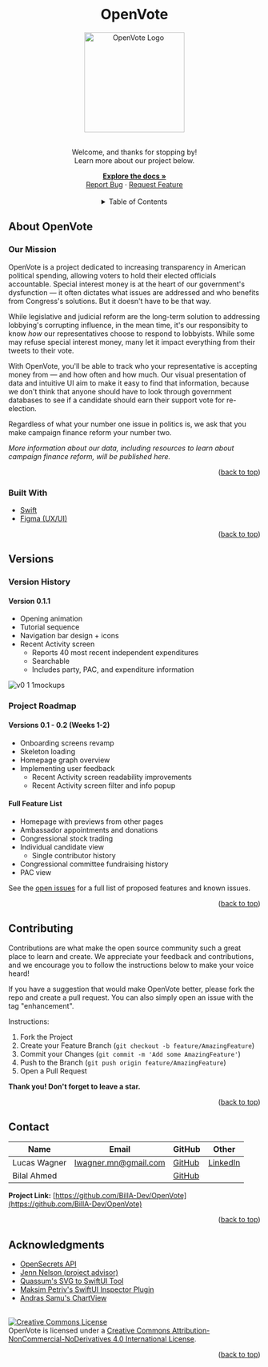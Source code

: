 <div id="top"></div>


<!--
[![Contributors][contributors-shield]][contributors-url]
[![Forks][forks-shield]][forks-url]
[![Stargazers][stars-shield]][stars-url]
[![Issues][issues-shield]][issues-url]
[![MIT License][license-shield]][license-url]
[![LinkedIn][linkedin-shield]][linkedin-url]
-->


<!-- Project logo -->
<br />
<div align="center">
  <h1 align="center">OpenVote</h1>
  <a href="https://github.com/BillA-Dev/OpenVote"> 
    <img src="https://user-images.githubusercontent.com/59670355/162226097-a3c67b0c-bde8-4e54-9df1-3abeb9155953.png" alt="OpenVote Logo" width="200" height="200">
  </a>

  <p align="center">
      <br>
    Welcome, and thanks for stopping by!
    <br>
    Learn more about our project below.
    <br />
      </p>
    <a href="https://github.com/BillA-Dev/OpenVote"><strong>Explore the docs »</strong></a>
    <br />
    <a href="https://github.com/BillA-Dev/OpenVote/issues">Report Bug</a>
    ·
    <a href="https://github.com/BillA-Dev/OpenVote/issues">Request Feature</a>
  <br>
  <br />
</div>


<!-- TABLE OF CONTENTS -->
<details align="center">
  <summary>Table of Contents</summary>
    <li><a href="#about-openvote">About OpenVote</a></li>
    <li><a href="#versions">Versions</a></li>
    <li><a href="#contributing">Contributing</a></li>
    <li><a href="#contact">Contact</a></li>
    <li><a href="#acknowledgments">Acknowledgments</a></li>
</details>


<!-- ABOUT THE PROJECT -->
## About OpenVote
### Our Mission
OpenVote is a project dedicated to increasing transparency in American political spending, allowing voters to hold their elected officials accountable. Special interest money is at the heart of our government's dysfunction — it often dictates what issues are addressed and who benefits from Congress's solutions. But it doesn't have to be that way.

While legislative and judicial reform are the long-term solution to addressing lobbying's corrupting influence, in the mean time, it's our responsibity to know _how_ our representatives choose to respond to lobbyists. While some may refuse special interest money, many let it impact everything from their tweets to their vote.

With OpenVote, you'll be able to track who your representative is accepting money from — and how often and how much. Our visual presentation of data and intuitive UI aim to make it easy to find that information, because we don't think that anyone should have to look through government databases to see if a candidate should earn their support vote for re-election.

Regardless of what your number one issue in politics is, we ask that you make campaign finance reform your number two.

_More information about our data, including resources to learn about campaign finance reform, will be published here._

<p align="right">(<a href="#top">back to top</a>)</p>

### Built With

* [Swift](https://www.swift.org)
* [Figma (UX/UI)](https://www.figma.com)

<p align="right">(<a href="#top">back to top</a>)</p>

<!-- Version History -->
## Versions

### Version History
#### Version 0.1.1
- Opening animation
- Tutorial sequence
- Navigation bar design + icons
- Recent Activity screen
    - Reports 40 most recent independent expenditures
    - Searchable
    - Includes party, PAC, and expenditure information

![v0 1 1mockups](https://user-images.githubusercontent.com/59670355/162287216-bdb163b4-b6f0-48b6-8309-0f6fb865ad03.png)

### Project Roadmap
#### Versions 0.1 - 0.2 (Weeks 1-2)
- Onboarding screens revamp
- Skeleton loading
- Homepage graph overview
- Implementing user feedback
  - Recent Activity screen readability improvements
  - Recent Activity screen filter and info popup

#### Full Feature List
- Homepage with previews from other pages
- Ambassador appointments and donations
- Congressional stock trading
- Individual candidate view
  - Single contributor history
- Congressional committee fundraising history
- PAC view 

See the [open issues](https://github.com/BillA-Dev/OpenVote/issues) for a full list of proposed features and known issues.

<p align="right">(<a href="#top">back to top</a>)</p>


<!-- CONTRIBUTING -->
## Contributing

Contributions are what make the open source community such a great place to learn and create. We appreciate your feedback and contributions, and we encourage you to follow the instructions below to make your voice heard!

If you have a suggestion that would make OpenVote better, please fork the repo and create a pull request. You can also simply open an issue with the tag "enhancement".

  Instructions:
  1. Fork the Project
  2. Create your Feature Branch (`git checkout -b feature/AmazingFeature`)
  3. Commit your Changes (`git commit -m 'Add some AmazingFeature'`)
  4. Push to the Branch (`git push origin feature/AmazingFeature`)
  5. Open a Pull Request

**Thank you! Don't forget to leave a star.**

<p align="right">(<a href="#top">back to top</a>)</p>

<!-- CONTACT -->
## Contact

Name | Email | GitHub | Other
---- | ----- | ------ | ---- 
Lucas Wagner | lwagner.mn@gmail.com | [GitHub](https://github.com/LucasDWagner) | [LinkedIn](www.linkedin.com/in/lucaswagner-mn)
Bilal Ahmed | | [GitHub](https://github.com/BillA-Dev) |

**Project Link:** [https://github.com/BillA-Dev/OpenVote](https://github.com/BillA-Dev/OpenVote)

<p align="right">(<a href="#top">back to top</a>)</p>

<!-- ACKNOWLEDGMENTS -->
## Acknowledgments

* [OpenSecrets API](https://www.opensecrets.org)
* [Jenn Nelson (project advisor)](https://github.com/jnelsonep)
* [Quassum's SVG to SwiftUI Tool](https://github.com/quassum/SVG-to-SwiftUI)
* [Maksim Petriv's SwiftUI Inspector Plugin](https://www.figma.com/community/plugin/784879032180068427/SwiftUI-Inspector)
* [Andras Samu's ChartView](https://github.com/AppPear/ChartView)

<br>
<a rel="license" href="http://creativecommons.org/licenses/by-nc-nd/4.0/"><img alt="Creative Commons License" style="border-width:0" src="https://i.creativecommons.org/l/by-nc-nd/4.0/88x31.png" /></a><br /><span xmlns:dct="http://purl.org/dc/terms/" property="dct:title">OpenVote</span> is licensed under a <a rel="license" href="http://creativecommons.org/licenses/by-nc-nd/4.0/">Creative Commons Attribution-NonCommercial-NoDerivatives 4.0 International License</a>.

<p align="right">(<a href="#top">back to top</a>)</p>

<!-- MARKDOWN LINKS & IMAGES -->
<!-- https://www.markdownguide.org/basic-syntax/#reference-style-links -->
[contributors-shield]: https://img.shields.io/github/contributors/BillA-Dev/OpenVote.svg?style=for-the-badge
[contributors-url]: https://github.com/BillA-Dev/OpenVote/graphs/contributors
[forks-shield]: https://img.shields.io/github/forks/BillA-Dev/OpenVote.svg?style=for-the-badge
[forks-url]: https://github.com/BillA-Dev/OpenVote/network/members
[stars-shield]: https://img.shields.io/github/stars/BillA-Dev/OpenVote.svg?style=for-the-badge
[stars-url]: https://github.com/BillA-Dev/OpenVote/stargazers
[issues-shield]: https://img.shields.io/github/issues/BillA-Dev/OpenVote.svg?style=for-the-badge
[issues-url]: https://github.com/BillA-Dev/OpenVote/issues
[license-shield]: https://img.shields.io/github/license/BillA-Dev/OpenVote.svg?style=for-the-badge
[license-url]: https://github.com/BillA-Dev/OpenVote/blob/master/LICENSE.txt
[linkedin-shield]: https://img.shields.io/badge/-LinkedIn-black.svg?style=for-the-badge&logo=linkedin&colorB=555
[linkedin-url]: https://linkedin.com/in/linkedin_username
[product-screenshot]: images/screenshot.png
